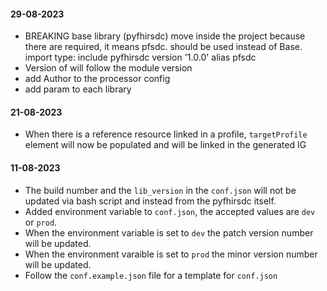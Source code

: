 #### 29-08-2023

- BREAKING base library (pyfhirsdc) move inside the project because there are required, it means pfsdc. should be used instead of Base. import type: include pyfhirsdc version '1.0.0' alias pfsdc
- Version of will follow the module version
- add Author to the processor config
- add param to each library

#### 21-08-2023

- When there is a reference resource linked in a profile, `targetProfile` element will now be populated and will be linked in the generated IG

#### 11-08-2023

- The build number and the `lib_version` in the `conf.json` will not be updated via bash script and instead from the pyfhirsdc itself.
- Added environment variable to `conf.json`, the accepted values are `dev` or `prod`.
- When the environment variable is set to `dev` the patch version number will be updated.
- When the environment varaible is set to `prod` the minor version number will be updated.
- Follow the `conf.example.json` file for a template for `conf.json`